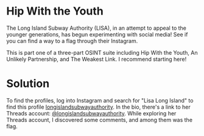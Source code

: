 # Hip With the Youth
The Long Island Subway Authority (LISA), in an attempt to appeal to the younger generations, has begun experimenting with social media! See if you can find a way to a flag through their Instagram.

This is part one of a three-part OSINT suite including Hip With the Youth, An Unlikely Partnership, and The Weakest Link. I recommend starting here!


# Solution

To find the profiles, log into Instagram and search for "Lisa Long Island" to find this profile [longislandsubwayauthority](https://www.instagram.com/longislandsubwayauthority/). In the bio, there's a link to her Threads account: [@longislandsubwayauthority](https://www.threads.net/@longislandsubwayauthority). While exploring her Threads account, I discovered some comments, and among them was the flag.

